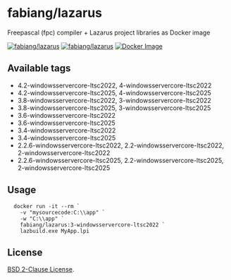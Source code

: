 # fabiang/lazarus

Freepascal (fpc) compiler + Lazarus project libraries as Docker image

[![fabiang/lazarus](https://img.shields.io/docker/pulls/fabiang/lazarus.svg)](https://hub.docker.com/r/fabiang/lazarus)
[![fabiang/lazarus](https://badgen.net/github/license/fabiang/docker-lazarus)](https://github.com/fabiang/docker-lazarus)
[![Docker Image](https://github.com/fabiang/docker-lazarus/actions/workflows/docker.yml/badge.svg)](https://github.com/fabiang/docker-lazarus/actions/workflows/docker.yml)

## Available tags

* 4.2-windowsservercore-ltsc2022, 4-windowsservercore-ltsc2022
* 4.2-windowsservercore-ltsc2025, 4-windowsservercore-ltsc2025
* 3.8-windowsservercore-ltsc2022, 3-windowsservercore-ltsc2022
* 3.8-windowsservercore-ltsc2025, 3-windowsservercore-ltsc2025
* 3.6-windowsservercore-ltsc2022
* 3.6-windowsservercore-ltsc2025
* 3.4-windowsservercore-ltsc2022
* 3.4-windowsservercore-ltsc2025
* 2.2.6-windowsservercore-ltsc2022, 2.2-windowsservercore-ltsc2022, 2-windowsservercore-ltsc2022
* 2.2.6-windowsservercore-ltsc2025, 2.2-windowsservercore-ltsc2025, 2-windowsservercore-ltsc2025

## Usage

```
  docker run -it --rm `
    -v "mysourcecode:C:\\app" `
    -w "C:\\app" `
    fabiang/lazarus:3-windowsservercore-ltsc2022 `
    lazbuild.exe MyApp.lpi
```

## License

[BSD 2-Clause License](LICENSE).
